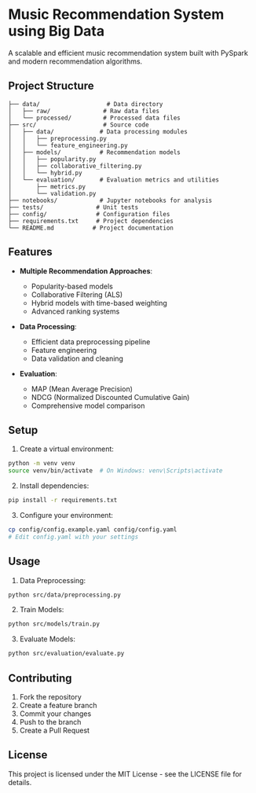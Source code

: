 # Music Recommendation System using Big Data

A scalable and efficient music recommendation system built with PySpark and modern recommendation algorithms.

## Project Structure

```
├── data/                   # Data directory
│   ├── raw/               # Raw data files
│   └── processed/         # Processed data files
├── src/                   # Source code
│   ├── data/             # Data processing modules
│   │   ├── preprocessing.py
│   │   └── feature_engineering.py
│   ├── models/           # Recommendation models
│   │   ├── popularity.py
│   │   ├── collaborative_filtering.py
│   │   └── hybrid.py
│   └── evaluation/       # Evaluation metrics and utilities
│       ├── metrics.py
│       └── validation.py
├── notebooks/            # Jupyter notebooks for analysis
├── tests/               # Unit tests
├── config/              # Configuration files
├── requirements.txt     # Project dependencies
└── README.md           # Project documentation
```

## Features

- **Multiple Recommendation Approaches**:
  - Popularity-based models
  - Collaborative Filtering (ALS)
  - Hybrid models with time-based weighting
  - Advanced ranking systems

- **Data Processing**:
  - Efficient data preprocessing pipeline
  - Feature engineering
  - Data validation and cleaning

- **Evaluation**:
  - MAP (Mean Average Precision)
  - NDCG (Normalized Discounted Cumulative Gain)
  - Comprehensive model comparison

## Setup

1. Create a virtual environment:
```bash
python -m venv venv
source venv/bin/activate  # On Windows: venv\Scripts\activate
```

2. Install dependencies:
```bash
pip install -r requirements.txt
```

3. Configure your environment:
```bash
cp config/config.example.yaml config/config.yaml
# Edit config.yaml with your settings
```

## Usage

1. Data Preprocessing:
```bash
python src/data/preprocessing.py
```

2. Train Models:
```bash
python src/models/train.py
```

3. Evaluate Models:
```bash
python src/evaluation/evaluate.py
```

## Contributing

1. Fork the repository
2. Create a feature branch
3. Commit your changes
4. Push to the branch
5. Create a Pull Request

## License

This project is licensed under the MIT License - see the LICENSE file for details. 